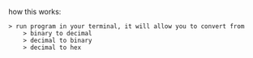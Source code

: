 how this works:

	> run program in your terminal, it will allow you to convert from 
		> binary to decimal
		> decimal to binary
		> decimal to hex
